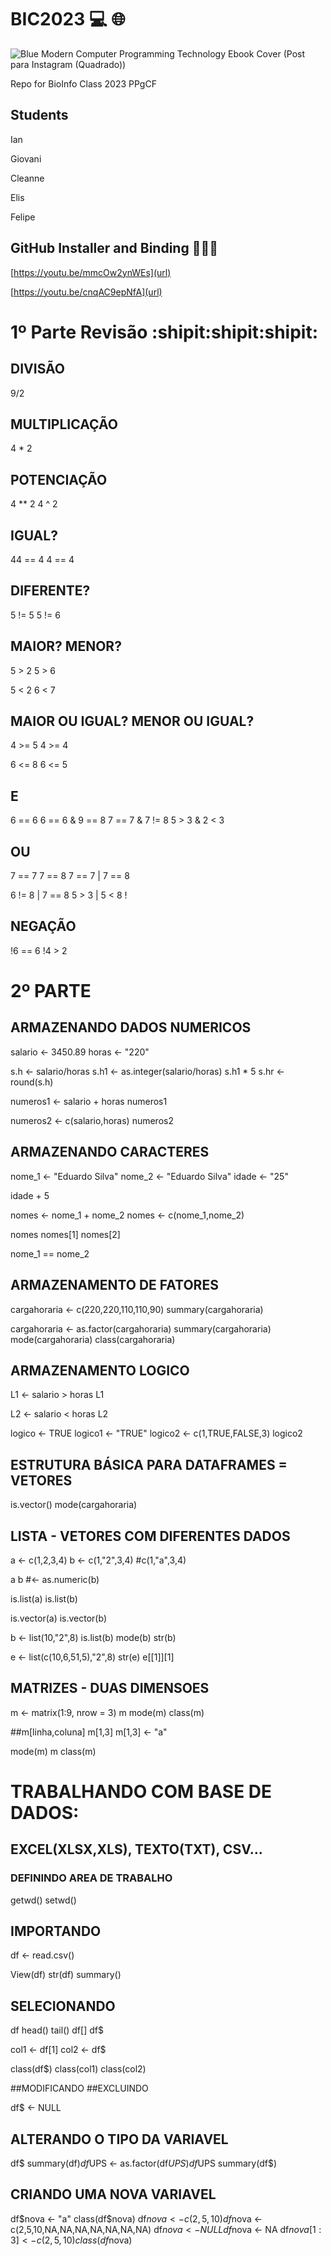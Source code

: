 # BIC2023 :computer: :globe_with_meridians:

![Blue Modern Computer Programming Technology Ebook Cover (Post para Instagram (Quadrado))](https://github.com/HeathDataScience-Lab/BIC2023/assets/127351953/fff16cb1-d543-4ec4-8269-318eab1b7a29)

Repo for BioInfo Class 2023 PPgCF

## Students

Ian

Giovani

Cleanne

Elis

Felipe

## GitHub Installer and Binding 🐜🐝🐞

[https://youtu.be/mmcOw2ynWEs](url)

[https://youtu.be/cnqAC9epNfA](url)


# 1º Parte Revisão :shipit:shipit:shipit:

## DIVISÃO

9/2

## MULTIPLICAÇÃO

4 * 2

## POTENCIAÇÃO

4 ** 2
4 ^ 2

## IGUAL?

 44 == 4
 4  == 4

## DIFERENTE?
 
5 != 5 
5 != 6

## MAIOR? MENOR?

5 > 2
5 > 6

5 < 2
6 < 7

## MAIOR OU IGUAL? MENOR OU IGUAL?

4 >= 5
4 >= 4

6 <= 8
6 <= 5

## E

6 == 6
6 == 6 & 9 == 8
7 == 7 & 7 != 8
5 > 3 &  2 < 3

## OU

7 == 7
7 == 8 
7 == 7 | 7 == 8

6 != 8 | 7 == 8
5 > 3 | 5 < 8
!
## NEGAÇÃO

!6 == 6
!4 > 2



# 2º  PARTE

## ARMAZENANDO DADOS NUMERICOS

salario <- 3450.89
horas <- "220"

s.h <- salario/horas
s.h1 <- as.integer(salario/horas)
s.h1 * 5
s.hr <- round(s.h)

numeros1 <- salario + horas
numeros1

numeros2 <- c(salario,horas)
numeros2

## ARMAZENANDO CARACTERES

nome_1 <- "Eduardo Silva"
nome_2 <- "Eduardo Silva"
idade <- "25"

idade + 5

nomes <- nome_1 + nome_2
nomes <- c(nome_1,nome_2)

nomes
nomes[1]
nomes[2]

nome_1 == nome_2

## ARMAZENAMENTO DE FATORES

cargahoraria <- c(220,220,110,110,90)
summary(cargahoraria)

cargahoraria <- as.factor(cargahoraria)
summary(cargahoraria)
mode(cargahoraria)
class(cargahoraria)

## ARMAZENAMENTO LOGICO

L1 <- salario > horas
L1

L2 <- salario < horas
L2

logico <- TRUE
logico1 <- "TRUE"
logico2 <- c(1,TRUE,FALSE,3)
logico2


## ESTRUTURA BÁSICA PARA DATAFRAMES = VETORES

is.vector()
mode(cargahoraria)

## LISTA - VETORES COM DIFERENTES DADOS

a <- c(1,2,3,4)
b <- c(1,"2",3,4)  #c(1,"a",3,4)

a
b #<- as.numeric(b)

is.list(a)
is.list(b)

is.vector(a)
is.vector(b)

b <- list(10,"2",8)
is.list(b)
mode(b)
str(b)

e <- list(c(10,6,51,5),"2",8)
str(e)
e[[1]][1]

## MATRIZES - DUAS DIMENSOES

m <- matrix(1:9, nrow = 3)
m
mode(m)
class(m)

##m[linha,coluna]
m[1,3]
m[1,3] <- "a"

mode(m)
m
class(m)

# TRABALHANDO COM BASE DE DADOS: 
## EXCEL(XLSX,XLS), TEXTO(TXT), CSV...

### DEFININDO AREA DE TRABALHO
getwd()
setwd()

## IMPORTANDO
df <- read.csv()

View(df)
str(df)
summary()

## SELECIONANDO
df
head()
tail()
df[]
df$

col1 <- df[1]
col2 <- df$

class(df$)
class(col1)
class(col2)

##MODIFICANDO
##EXCLUINDO

df$ <- NULL

## ALTERANDO O TIPO DA VARIAVEL
df$
summary(df$)
df$UPS <- as.factor(df$UPS)
df$UPS
summary(df$)

## CRIANDO UMA NOVA VARIAVEL
df$nova <- "a"
class(df$nova)
df$nova <- c(2,5,10)
df$nova <-c(2,5,10,NA,NA,NA,NA,NA,NA,NA)
df$nova <- NULL
df$nova <- NA
df$nova[1:3] <- c(2,5,10)
class(df$nova)
